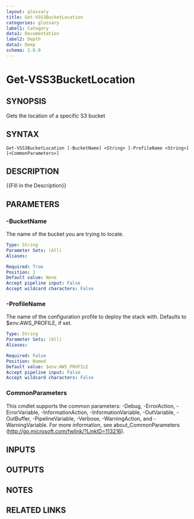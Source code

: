 ```yaml
---
layout: glossary
title: Get-VSS3BucketLocation
categories: glossary
label1: Category
data1: Documentation
label2: Depth
data2: Deep
schema: 2.0.0
---
```


# Get-VSS3BucketLocation

## SYNOPSIS
Gets the location of a specific S3 bucket

## SYNTAX

```
Get-VSS3BucketLocation [-BucketName] <String> [-ProfileName <String>] [<CommonParameters>]
```

## DESCRIPTION
{{Fill in the Description}}

## PARAMETERS

### -BucketName
The name of the bucket you are trying to locate.

```yaml
Type: String
Parameter Sets: (All)
Aliases:

Required: True
Position: 1
Default value: None
Accept pipeline input: False
Accept wildcard characters: False
```

### -ProfileName
The name of the configuration profile to deploy the stack with.
Defaults to $env:AWS_PROFILE, if set.

```yaml
Type: String
Parameter Sets: (All)
Aliases:

Required: False
Position: Named
Default value: $env:AWS_PROFILE
Accept pipeline input: False
Accept wildcard characters: False
```

### CommonParameters
This cmdlet supports the common parameters: -Debug, -ErrorAction, -ErrorVariable, -InformationAction, -InformationVariable, -OutVariable, -OutBuffer, -PipelineVariable, -Verbose, -WarningAction, and -WarningVariable.
For more information, see about_CommonParameters (http://go.microsoft.com/fwlink/?LinkID=113216).

## INPUTS

## OUTPUTS

## NOTES

## RELATED LINKS
